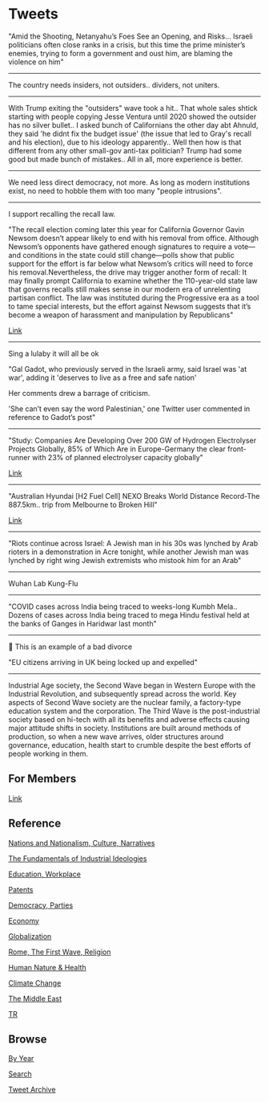 # Tweets


"Amid the Shooting, Netanyahu’s Foes See an Opening, and
Risks... Israeli politicians often close ranks in a crisis, but this
time the prime minister’s enemies, trying to form a government and
oust him, are blaming the violence on him"

---

The country needs insiders, not outsiders.. dividers, not uniters.

---

With Trump exiting the "outsiders" wave took a hit.. That whole sales
shtick starting with people copying Jesse Ventura until 2020 showed
the outsider has no silver bullet.. I asked bunch of Californians the
other day abt Ahnuld, they said 'he didnt fix the budget issue' (the
issue that led to Gray's recall and his election), due to his ideology
apparently.. Well then how is that different from any other small-gov
anti-tax politician? Trump had some good but made bunch of
mistakes.. All in all, more experience is better.

---

We need less direct democracy, not more. As long as modern
institutions exist, no need to hobble them with too many "people
intrusions".

---

I support recalling the recall law. 

"The recall election coming later this year for California Governor
Gavin Newsom doesn’t appear likely to end with his removal from
office. Although Newsom’s opponents have gathered enough signatures to
require a vote—and conditions in the state could still change—polls
show that public support for the effort is far below what Newsom’s
critics will need to force his removal.Nevertheless, the drive may
trigger another form of recall: It may finally prompt California to
examine whether the 110-year-old state law that governs recalls still
makes sense in our modern era of unrelenting partisan conflict. The
law was instituted during the Progressive era as a tool to tame
special interests, but the effort against Newsom suggests that it’s
become a weapon of harassment and manipulation by Republicans"

[Link](https://www.theatlantic.com/politics/archive/2021/05/newsom-recall-california/618872/)

---

Sing a lulaby it will all be ok

"Gal Gadot, who previously served in the Israeli army, said Israel was
'at war', adding it 'deserves to live as a free and safe nation'

Her comments drew a barrage of criticism.

'She can’t even say the word Palestinian,' one Twitter user commented
in reference to Gadot’s post"

---

"Study: Companies Are Developing Over 200 GW of Hydrogen Electrolyser
Projects Globally, 85% of Which Are in Europe-Germany the clear
front-runner with 23% of planned electrolyser capacity
globally"

[Link](https://bit.ly/3ho5hAU)

---

"Australian Hyundai [H2 Fuel Cell] NEXO Breaks World Distance
Record-The 887.5km..  trip from Melbourne to Broken Hill"

[Link](https://bit.ly/3hAJm9R )

---

"Riots continue across Israel: A Jewish man in his 30s was lynched by
Arab rioters in a demonstration in Acre tonight, while another Jewish
man was lynched by right wing Jewish extremists who mistook him for an
Arab"

---

Wuhan Lab Kung-Flu

---

"COVID cases across India being traced to weeks-long Kumbh
Mela.. Dozens of cases across India being traced to mega Hindu
festival held at the banks of Ganges in Haridwar last month"

---

🤣 This is an example of a bad divorce

"EU citizens arriving in UK being locked up and expelled"

---

Industrial Age society, the Second Wave began in Western Europe with
the Industrial Revolution, and subsequently spread across the
world. Key aspects of Second Wave society are the nuclear family, a
factory-type education system and the corporation. The Third Wave is
the post-industrial society based on hi-tech with all its benefits and
adverse effects causing major attitude shifts in society. Institutions
are built around methods of production, so when a new wave arrives,
older structures around governance, education, health start to crumble
despite the best efforts of people working in them.

## For Members

[Link](https://thirdwave-members.herokuapp.com)

## Reference

[Nations and Nationalism, Culture, Narratives](/2013/02/nations-and-nationalism.md)

[The Fundamentals of Industrial Ideologies](/2011/04/fundamentals-of-industrial-ideologies.md)

[Education, Workplace](2017/09/education-workplace.md)

[Patents](/2018/09/patents.md)

[Democracy, Parties](/2016/11/democracy.md)

[Economy](/2018/05/economy.md)

[Globalization](/2018/09/globalization.md)

[Rome, The First Wave, Religion](/2017/12/rome.md)

[Human Nature & Health](/2020/07/human-nature.md)

[Climate Change](/2018/12/climate.md)

[The Middle East](/2019/07/middleeast.md)

[TR](../tr)

## Browse

[By Year](years.md)

[Search](search.html)

[Tweet Archive](/tweets/README.md)


